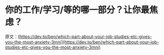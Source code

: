 # 你的工作/学习/等的哪一部分？让你最焦虑？

原文：[https://dev.to/ben/which-part-about-your-job-studies-etc-gives-you-the-most-anxiety-3mni](https://dev.to/ben/which-part-about-your-job-studies-etc-gives-you-the-most-anxiety-3mni)